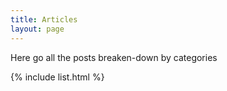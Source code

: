 ```yaml
---
title: Articles
layout: page
---
```


Here go all the posts breaken-down by categories

{% include list.html %}
 